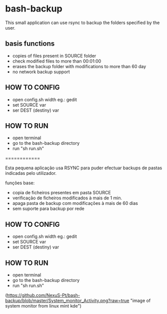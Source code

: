bash-backup
===========

This small application can use rsync to backup the folders specified by the user.

## basis functions
* copies of files present in SOURCE folder
* check modified files to more than 00:01:00
* erases the backup folder with modifications to more than 60 day
* no network backup support

## HOW TO CONFIG
* open config.sh width eg.: gedit
* set SOURCE var
* ser DEST (destiny) var

## HOW TO RUN
* open terminal
* go to the bash-backup directory
* run "sh run.sh"

============

Esta pequena aplicação usa RSYNC para puder efectuar backups de pastas indicadas pelo utilizador.

funções base:
* copia de ficheiros presentes em pasta SOURCE
* verificação de ficheiros modificados à mais de 1 min.
* apaga pasta de backup com modificações à mais de 60 dias
* sem suporte para backup por rede

## HOW TO CONFIG
* open config.sh width eg.: gedit
* set SOURCE var
* ser DEST (destiny) var

## HOW TO RUN
* open terminal
* go to the bash-backup directory
* run "sh run.sh"

(https://github.com/NexuS-Pt/bash-backup/blob/master/System_monitor_Activity.png?raw=true  "image of system monitor from linux mint kde")
